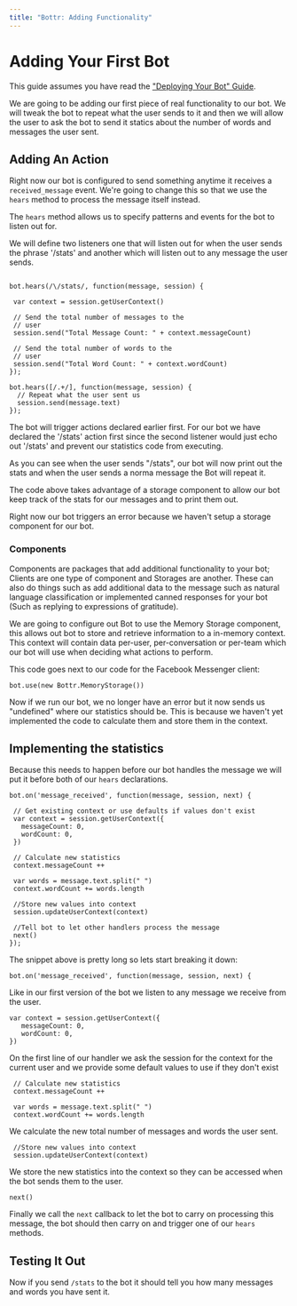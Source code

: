 ```yaml
---
title: "Bottr: Adding Functionality"
---
```

# Adding Your First Bot

This guide assumes you have read the ["Deploying Your Bot" Guide](https://github.com/jcampbell05/BotKit.js/wiki/Deploying-Your-Bot).

We are going to be adding our first piece of real functionality to our bot. We will tweak the bot to repeat what the user sends to it and then we will allow the user to ask the bot to send it statics about the number of words and messages the user sent.

## Adding An Action

Right now our bot is configured to send something anytime it receives a `received_message` event. We're going to change this so that we use the `hears` method to process the message itself instead.

The `hears` method allows us to specify patterns and events for the bot to listen out for.

We will define two listeners one that will listen out for when the user sends the phrase '/stats' and another which will listen out to any message the user sends.

```

bot.hears(/\/stats/, function(message, session) {

 var context = session.getUserContext()

 // Send the total number of messages to the
 // user
 session.send("Total Message Count: " + context.messageCount)

 // Send the total number of words to the
 // user
 session.send("Total Word Count: " + context.wordCount)
});

bot.hears([/.+/], function(message, session) {
  // Repeat what the user sent us
  session.send(message.text)
});
```

The bot will trigger actions declared earlier first. For our bot we have declared the '/stats' action first since the second listener would just echo out '/stats' and prevent our statistics code from executing.

As you can see when the user sends "/stats", our bot will now print out the stats and when the user sends a norma message the Bot will repeat it.

The code above takes advantage of a storage component to allow our bot keep track of the stats for our messages and to print them out.

Right now our bot triggers an error because we haven't setup a storage component for our bot.

### Components

Components are packages that add additional functionality to your bot; Clients are one type of component and Storages are another. These can also do things such as add additional data to the message such as natural language classification or implemented canned responses for your bot (Such as replying to expressions of gratitude).

We are going to configure out Bot to use the Memory Storage component, this allows out bot to store and retrieve information to a in-memory context. This context will contain data per-user, per-conversation or per-team which our bot will use when deciding what actions to perform.

This code goes next to our code for the Facebook Messenger client:

```
bot.use(new Bottr.MemoryStorage())
```

Now if we run our bot, we no longer have an error but it now sends us "undefined" where our statistics should be. This is because we haven't yet implemented the code to calculate them and store them in the context.

## Implementing the statistics

Because this needs to happen before our bot handles the message we will put it before both of our `hears` declarations.

```
bot.on('message_received', function(message, session, next) {

 // Get existing context or use defaults if values don't exist
 var context = session.getUserContext({
   messageCount: 0,
   wordCount: 0,
 })

 // Calculate new statistics
 context.messageCount ++

 var words = message.text.split(" ")
 context.wordCount += words.length

 //Store new values into context
 session.updateUserContext(context)

 //Tell bot to let other handlers process the message
 next()
});
```

The snippet above is pretty long so lets start breaking it down:

```
bot.on('message_received', function(message, session, next) {
```

Like in our first version of the bot we listen to any message we receive from the user.

```
var context = session.getUserContext({
   messageCount: 0,
   wordCount: 0,
})
```

On the first line of our handler we ask the session for the context for the current user and we provide some default values to use if they don't exist

```
 // Calculate new statistics
 context.messageCount ++

 var words = message.text.split(" ")
 context.wordCount += words.length
```

We calculate the new total number of messages and words the user sent.

```
 //Store new values into context
 session.updateUserContext(context)
```

We store the new statistics into the context so they can be accessed when the bot sends them to the user.

```
next()
```

Finally we call the `next` callback to let the bot to carry on processing this message, the bot should then carry on and trigger one of our `hears` methods.

## Testing It Out

Now if you send `/stats` to the bot it should tell you how many messages and words you have sent it.
